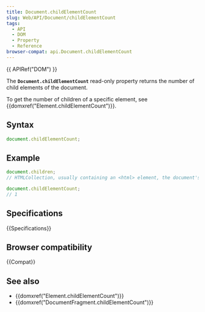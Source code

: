 ```yaml
---
title: Document.childElementCount
slug: Web/API/Document/childElementCount
tags:
  - API
  - DOM
  - Property
  - Reference
browser-compat: api.Document.childElementCount
---
```

{{ APIRef("DOM") }}

The **`Document.childElementCount`** read-only property
returns the number of child elements of the document.

To get the number of children of a specific element, see {{domxref("Element.childElementCount")}}.

## Syntax

```js
document.childElementCount;
```

## Example

```js
document.children;
// HTMLCollection, usually containing an <html> element, the document's only child

document.childElementCount;
// 1
```

## Specifications

{{Specifications}}

## Browser compatibility

{{Compat}}

## See also

- {{domxref("Element.childElementCount")}}
- {{domxref("DocumentFragment.childElementCount")}}

